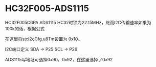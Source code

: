 # HC32F005-ADS1115
HC32F005C6PA ADS1115
HC32时钟为22.15MHz，继而I2C传输速率如果为100k的话，根据公式



在这里将stcI2cCfg.u8Tm设置为 0x10。

I2C端口定义       SDA -> P25     SCL -> P26

ADS1115写地址可选择0x90，0x92，在这里选择了0x92
